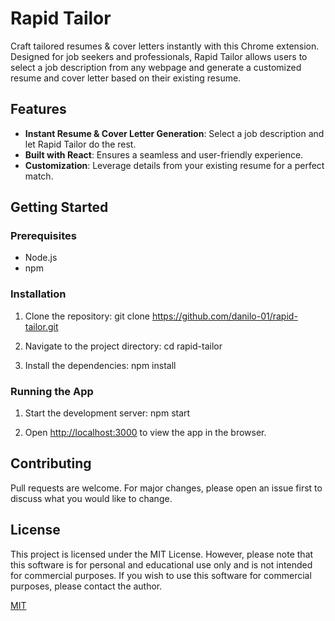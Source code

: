 # Rapid Tailor

Craft tailored resumes & cover letters instantly with this Chrome extension. Designed for job seekers and professionals, Rapid Tailor allows users to select a job description from any webpage and generate a customized resume and cover letter based on their existing resume.

## Features

- **Instant Resume & Cover Letter Generation**: Select a job description and let Rapid Tailor do the rest.
- **Built with React**: Ensures a seamless and user-friendly experience.
- **Customization**: Leverage details from your existing resume for a perfect match.

## Getting Started

### Prerequisites

- Node.js
- npm

### Installation

1. Clone the repository:
   git clone https://github.com/danilo-01/rapid-tailor.git

2. Navigate to the project directory:
   cd rapid-tailor

3. Install the dependencies:
   npm install

### Running the App

1. Start the development server:
   npm start

2. Open [http://localhost:3000](http://localhost:3000) to view the app in the browser.

## Contributing

Pull requests are welcome. For major changes, please open an issue first to discuss what you would like to change.

## License

This project is licensed under the MIT License. However, please note that this software is for personal and educational use only and is not intended for commercial purposes. If you wish to use this software for commercial purposes, please contact the author.

[MIT](https://choosealicense.com/licenses/mit/)
